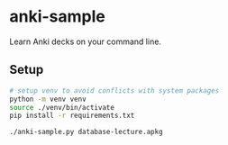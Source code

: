 # anki-sample

Learn Anki decks on your command line.

## Setup

```bash
# setup venv to avoid conflicts with system packages
python -m venv venv
source ./venv/bin/activate
pip install -r requirements.txt

./anki-sample.py database-lecture.apkg
```
